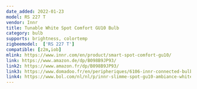 ```yaml
---
date_added: 2022-01-23
model: RS 227 T
vendor: Innr
title: Tunable White Spot Comfort GU10 Bulb 
category: bulb
supports: brightness, colortemp
zigbeemodel:  ['RS 227 T']
compatible: [z2m,iob]
mlink: https://www.innr.com/en/product/smart-spot-comfort-gu10/
link: https://www.amazon.de/dp/B098B9JP93/
link2: https://www.amazon.fr/dp/B098B9JP93/
link3: https://www.domadoo.fr/en/peripheriques/6106-innr-connected-bulb-type-gu10-zigbee-30-pack-of-4-bulbs-adjustable-white-2200k-to-5000k-8718781553319.html
link4: https://www.bol.com/nl/nl/p/innr-slimme-spot-gu10-ambiance-white-werkt-met-philips-hue-warmwit-tot-helder-wit-zigbee-smart-led-lamp-dimbaar-en-tunable-4-pack/9300000053112168/
---
```

